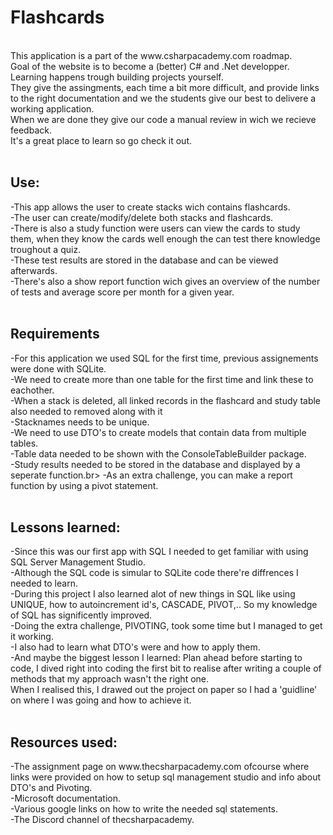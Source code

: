 <h1>Flashcards</h1>
<br>
This application is a part of the www.csharpacademy.com roadmap. <br>
Goal of the website is to become a (better) C# and .Net developper. Learning happens trough building projects yourself. <br>
They give the assingments, each time a bit more difficult, and provide links to the right documentation and we the students give our best to delivere a working application.<br>
When we are done they give our code a manual review in wich we recieve feedback.<br>
It's a great place to learn so go check it out. <br>
<br>
<h2>Use:</h2>
-This app allows the user to create stacks wich contains flashcards.<br>
-The user can create/modify/delete both stacks and flashcards.<br>
-There is also a study function were users can view the cards to study them, when they know the cards well enough the can test there knowledge troughout a quiz. <br>
-These test results are stored in the database and can be viewed afterwards.<br>
-There's also a show report function wich gives an overview of the number of tests and average score per month for a given year.<br>
<br>
<h2>Requirements</h2>
-For this application we used SQL for the first time, previous assignements were done with SQLite.<br>
-We need to create more than one table for the first time and link these to eachother.<br>
-When a stack is deleted, all linked records in the flashcard and study table also needed to removed along with it<br>
-Stacknames needs to be unique.<br>
-We need to use DTO's to create models that contain data from multiple tables.<br>
-Table data needed to be shown with the ConsoleTableBuilder package.<br>
-Study results needed to be stored in the database and displayed by a seperate function.br>
-As an extra challenge, you can make a report function by using a pivot statement.<br>
<br>
<h2>Lessons learned: </h2>
-Since this was our first app with SQL I needed to get familiar with using SQL Server Management Studio.<br>
-Although the SQL code is simular to SQLite code there're diffrences I needed to learn.<br>
-During this project I also learned alot of new things in SQL like using UNIQUE, how to autoincrement id's, CASCADE, PIVOT,.. So my knowledge of SQL has significently improved.<br>
-Doing the extra challenge, PIVOTING, took some time but I managed to get it working.<br>
-I also had to learn what DTO's were and how to apply them.<br>
-And maybe the biggest lesson I learned: Plan ahead before starting to code, I dived right into coding the first bit to realise after writing a couple of methods that my approach wasn't the right one.<br>
When I realised this, I drawed out the project on paper so I had a 'guidline' on where I was going and how to achieve it.<br>
<br>
<h2>Resources used:</h2>
-The assignment page on www.thecsharpacademy.com ofcourse where links were provided on how to setup sql management studio and info about DTO's and Pivoting.<br>
-Microsoft documentation.<br>
-Various google links on how to write the needed sql statements.<br>
-The Discord channel of thecsharpacademy.


